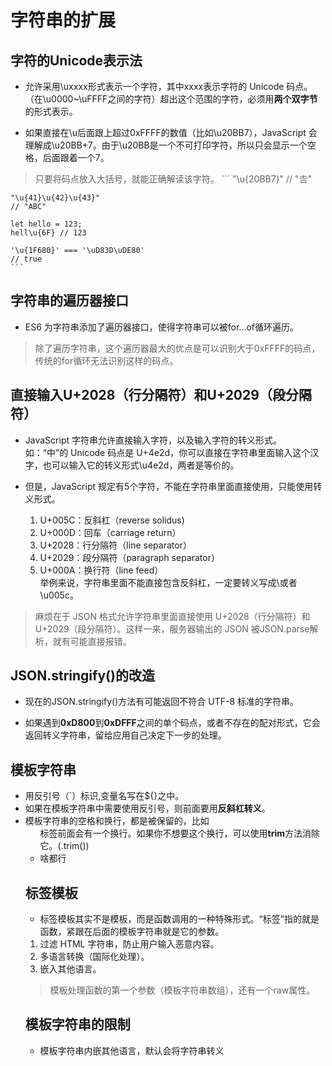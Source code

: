# 字符串的扩展

## 字符的Unicode表示法

- 允许采用\uxxxx形式表示一个字符，其中xxxx表示字符的 Unicode 码点。（在\u0000~\uFFFF之间的字符）超出这个范围的字符，必须用**两个双字节**的形式表示。

- 如果直接在\u后面跟上超过0xFFFF的数值（比如\u20BB7），JavaScript 会理解成\u20BB+7。由于\u20BB是一个不可打印字符，所以只会显示一个空格，后面跟着一个7。

> 只要将码点放入大括号，就能正确解读该字符。
    ```
    "\u{20BB7}"
    // "𠮷"

    "\u{41}\u{42}\u{43}"
    // "ABC"

    let hello = 123;
    hell\u{6F} // 123

    '\u{1F680}' === '\uD83D\uDE80'
    // true
    ```

## 字符串的遍历器接口

- ES6 为字符串添加了遍历器接口，使得字符串可以被for...of循环遍历。


>除了遍历字符串，这个遍历器最大的优点是可以识别大于0xFFFF的码点，传统的for循环无法识别这样的码点。


## 直接输入U+2028（行分隔符）和U+2029（段分隔符）

- JavaScript 字符串允许直接输入字符，以及输入字符的转义形式。  
    如：“中”的 Unicode 码点是 U+4e2d，你可以直接在字符串里面输入这个汉字，也可以输入它的转义形式\u4e2d，两者是等价的。


- 但是，JavaScript 规定有5个字符，不能在字符串里面直接使用，只能使用转义形式。

    1. U+005C：反斜杠（reverse solidus)
    2. U+000D：回车（carriage return）
    3. U+2028：行分隔符（line separator）
    4. U+2029：段分隔符（paragraph separator）
    5. U+000A：换行符（line feed）  
    举例来说，字符串里面不能直接包含反斜杠，一定要转义写成\\或者\u005c。

> 麻烦在于 JSON 格式允许字符串里面直接使用 U+2028（行分隔符）和 U+2029（段分隔符）。这样一来，服务器输出的 JSON 被JSON.parse解析，就有可能直接报错。


## JSON.stringify()的改造

- 现在的JSON.stringify()方法有可能返回不符合 UTF-8 标准的字符串。

- 如果遇到**0xD800**到**0xDFFF**之间的单个码点，或者不存在的配对形式，它会返回转义字符串，留给应用自己决定下一步的处理。



## 模板字符串

- 用反引号（`）标识,变量名写在${}之中。
- 如果在模板字符串中需要使用反引号，则前面要用**反斜杠转义**。
- 模板字符串的空格和换行，都是被保留的，比如<ul>标签前面会有一个换行。如果你不想要这个换行，可以使用**trim**方法消除它。(.trim())
- 啥都行




## 标签模板

- 标签模板其实不是模板，而是函数调用的一种特殊形式。“标签”指的就是函数，紧跟在后面的模板字符串就是它的参数。

1. 过滤 HTML 字符串，防止用户输入恶意内容。
2. 多语言转换（国际化处理）。
3. 嵌入其他语言。

> 模板处理函数的第一个参数（模板字符串数组），还有一个raw属性。


## 模板字符串的限制

- 模板字符串内嵌其他语言，默认会将字符串转义

